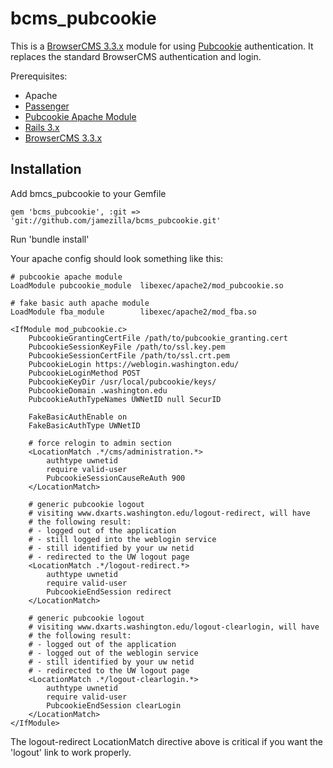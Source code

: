 # bcms_pubcookie

This is a [BrowserCMS 3.3.x](https://github.com/browsermedia/browsercms) module for using
[Pubcookie](http://www.pubcookie.org/) authentication. It replaces the
standard BrowserCMS authentication and login.

Prerequisites:
* Apache
* [Passenger](http://www.modrails.com/)
* [Pubcookie Apache Module](http://www.pubcookie.org/docs/install-mod_pubcookie.html)
* [Rails 3.x](http://rubyonrails.org/)
* [BrowserCMS 3.3.x](https://github.com/browsermedia/browsercms)

## Installation

Add bmcs_pubcookie to your Gemfile

    gem 'bcms_pubcookie', :git => 'git://github.com/jamezilla/bcms_pubcookie.git'

Run 'bundle install'

Your apache config should look something like this:

    # pubcookie apache module
    LoadModule pubcookie_module  libexec/apache2/mod_pubcookie.so

    # fake basic auth apache module
    LoadModule fba_module        libexec/apache2/mod_fba.so

    <IfModule mod_pubcookie.c>
        PubcookieGrantingCertFile /path/to/pubcookie_granting.cert
        PubcookieSessionKeyFile /path/to/ssl.key.pem
        PubcookieSessionCertFile /path/to/ssl.crt.pem
        PubcookieLogin https://weblogin.washington.edu/
        PubcookieLoginMethod POST
        PubcookieKeyDir /usr/local/pubcookie/keys/
        PubcookieDomain .washington.edu
        PubcookieAuthTypeNames UWNetID null SecurID

        FakeBasicAuthEnable on
        FakeBasicAuthType UWNetID

        # force relogin to admin section
        <LocationMatch .*/cms/administration.*>
            authtype uwnetid
            require valid-user
            PubcookieSessionCauseReAuth 900
        </LocationMatch>

        # generic pubcookie logout
        # visiting www.dxarts.washington.edu/logout-redirect, will have
        # the following result:
        # - logged out of the application
        # - still logged into the weblogin service
        # - still identified by your uw netid
        # - redirected to the UW logout page
        <LocationMatch .*/logout-redirect.*>
            authtype uwnetid
            require valid-user
            PubcookieEndSession redirect
        </LocationMatch>

        # generic pubcookie logout
        # visiting www.dxarts.washington.edu/logout-clearlogin, will have
        # the following result:
        # - logged out of the application
        # - logged out of the weblogin service
        # - still identified by your uw netid
        # - redirected to the UW logout page
        <LocationMatch .*/logout-clearlogin.*>
            authtype uwnetid
            require valid-user
            PubcookieEndSession clearLogin
        </LocationMatch>
    </IfModule>

The logout-redirect LocationMatch directive above is critical if you
want the 'logout' link to work properly.
